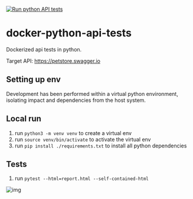 
[![Run python API tests](https://github.com/alexandlazaris/challenge-rest-python/actions/workflows/run-tests.yml/badge.svg?branch=main)](https://github.com/alexandlazarischallenge-rest-python/actions/workflows/run-tests.yml)

# docker-python-api-tests
Dockerized api tests in python.  

Target API: https://petstore.swagger.io

## Setting up env

Development has been performed within a virtual python environment, isolating impact and dependencies from the host system.

## Local run

1. run `python3 -m venv venv` to create a virtual env
2. run `source venv/bin/activate` to activate the virtual env
3. run `pip install ./requirements.txt` to install all python dependencies

## Tests

1. run `pytest --html=report.html --self-contained-html`

![img](./example-report.png)

